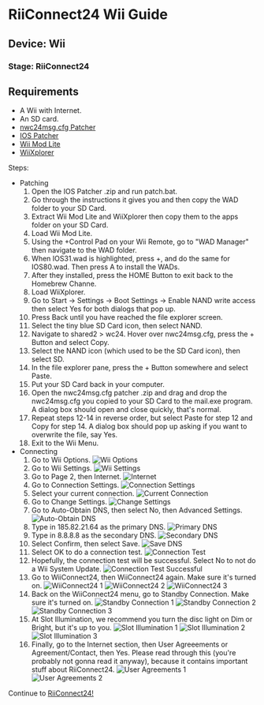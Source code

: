 # RiiConnect24 Wii Guide
## Device: Wii
### Stage: RiiConnect24

## Requirements
- A Wii with Internet.
- An SD card.
- [nwc24msg.cfg Patcher](https://riiconnect24.net/wiimail/nwc24msg/Windows.zip)
- [IOS Patcher](https://github.com/RiiConnect24/IOS-Patcher/releases)
- [Wii Mod Lite](https://github.com/RiiConnect24/Wii-Mod-Lite/releases)
- [WiiXplorer](https://riiconnect24.net/wiimail/WiiXplorer.zip)

Steps:
- Patching
  1. Open the IOS Patcher .zip and run patch.bat.
  2. Go through the instructions it gives you and then copy the WAD folder to your SD Card.
  3. Extract Wii Mod Lite and WiiXplorer then copy them to the apps folder on your SD Card.
  4. Load Wii Mod Lite.
  5. Using the +Control Pad on your Wii Remote, go to "WAD Manager" then navigate to the WAD folder.
  6. When IOS31.wad is highlighted, press +, and do the same for IOS80.wad. Then press A to install the WADs.
  7. After they installed, press the HOME Button to exit back to the Homebrew Channe.
  8. Load WiiXplorer.
  9. Go to Start -> Settings -> Boot Settings -> Enable NAND write access then select Yes for both dialogs that pop up.
  10. Press Back until you have reached the file explorer screen.
  11. Select the tiny blue SD Card icon, then select NAND.
  12. Navigate to shared2 > wc24. Hover over nwc24msg.cfg, press the + Button and select Copy.
  13. Select the NAND icon (which used to be the SD Card icon), then select SD.
  14. In the file explorer pane, press the + Button somewhere and select Paste.
  15. Put your SD Card back in your computer.
  16. Open the nwc24msg.cfg patcher .zip and drag and drop the nwc24msg.cfg you copied to your SD Card to the mail.exe program. A dialog box should open and close quickly, that's normal.
  17. Repeat steps 12-14 in reverse order, but select Paste for step 12 and Copy for step 14. A dialog box should pop up asking if you want to overwrite the file, say Yes.
  18. Exit to the Wii Menu.
- Connecting
  1. Go to Wii Options.
  ![Wii Options](https://riiconnect24.net/images/New_Instructions_1.png)
  2. Go to Wii Settings.
  ![Wii Settings](https://riiconnect24.net/images/New_Instructions_2.png)
  3. Go to Page 2, then Internet.
  ![Internet](https://riiconnect24.net/images/New_Instructions_3.png)
  4. Go to Connection Settings.
  ![Connection Settings](https://riiconnect24.net/images/New_Instructions_4.png)
  5. Select your current connection.
  ![Current Connection](https://riiconnect24.net/images/New_Instructions_5.png)
  6. Go to Change Settings.
  ![Change Settings](https://riiconnect24.net/images/New_Instructions_6.png)
  7. Go to Auto-Obtain DNS, then select No, then Advanced Settings.
  ![Auto-Obtain DNS](https://riiconnect24.net/images/New_Instructions_7.png)
  8. Type in 185.82.21.64 as the primary DNS.
  ![Primary DNS](https://riiconnect24.net/images/New_Instructions_8.png)
  9. Type in 8.8.8.8 as the secondary DNS.
  ![Secondary DNS](https://riiconnect24.net/images/New_Instructions_9.png)
  10. Select Confirm, then select Save.
  ![Save DNS](https://riiconnect24.net/images/New_Instructions_10.png)
  11. Select OK to do a connection test.
  ![Connection Test](https://riiconnect24.net/images/New_Instructions_11.png)
  12. Hopefully, the connection test will be successful. Select No to not do a Wii System Update.
  ![Connection Test Successful](https://riiconnect24.net/images/New_Instructions_12.png)
  13. Go to WiiConnect24, then WiiConnect24 again. Make sure it's turned on.
  ![WiiConnect24 1](https://riiconnect24.net/images/New_Instructions_13.png)
  ![WiiConnect24 2](https://riiconnect24.net/images/New_Instructions_14.png)
  ![WiiConnect24 3](https://riiconnect24.net/images/New_Instructions_15.png)
  14. Back on the WiiConnect24 menu, go to Standby Connection. Make sure it's turned on.
  ![Standby Connection 1](https://riiconnect24.net/images/New_Instructions_16.png)
  ![Standby Connection 2](https://riiconnect24.net/images/New_Instructions_17.png)
  ![Standby Connection 3](https://riiconnect24.net/images/New_Instructions_18.png)
  15. At Slot Illumination, we recommend you turn the disc light on Dim or Bright, but it's up to you.
  ![Slot Illumination 1](https://riiconnect24.net/images/New_Instructions_19.png)
  ![Slot Illumination 2](https://riiconnect24.net/images/New_Instructions_20.png)
  ![Slot Illumination 3](https://riiconnect24.net/images/New_Instructions_22.png)
  16. Finally, go to the Internet section, then User Agreeements or Agreement/Contact, then Yes. Please read through this (you're probably not gonna read it anyway), because it contains important stuff about RiiConnect24.
  ![User Agreements 1](https://riiconnect24.net/images/New_Instructions_23.png)
  ![User Agreements 2](https://riiconnect24.net/images/New_Instructions_24.png)

<div class="notice">Continue to <a href="RiiConnect24">RiiConnect24!</a></div>
